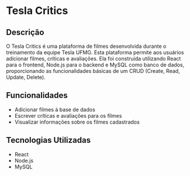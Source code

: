 # Tesla Critics

## Descrição
O Tesla Critics é uma plataforma de filmes desenvolvida durante o treinamento da equipe Tesla UFMG. Esta plataforma permite aos usuários adicionar filmes, críticas e avaliações. Ela foi construída utilizando React para o frontend, Node.js para o backend e MySQL como banco de dados, proporcionando as funcionalidades básicas de um CRUD (Create, Read, Update, Delete).

## Funcionalidades
- Adicionar filmes à base de dados
- Escrever críticas e avaliações para os filmes
- Visualizar informações sobre os filmes cadastrados

## Tecnologias Utilizadas
- React
- Node.js
- MySQL
